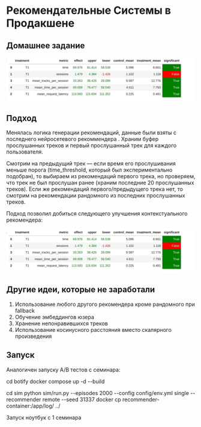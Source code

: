 # Рекомендательные Системы в Продакшене

## Домашнее задание

![Таблица результатов](table.jpg)

## Подход
Менялась логика генерации рекомендаций, данные были взяты с последнего нейросетевого рекоммендера
.
Храним буфер прослушанных треков и первый прослушанный трек для каждого пользователя.

Смотрим на предыдущий трек — если время его прослушивания меньше порога (time_threshold, который был экспериментально подобран), то выбираем из рекомендаций первого трека, но проверяем, что трек не был прослушан ранее (храним последние 20 прослушанных треков). 
Если же рекомендаций первого/предыдущего трека нет, то смотрим на рекомендации рандомного из последних  прослушанных треков.

Подход позволил добиться следующего улучшения контекстуального рекомендера:

![Таблица результатов](table.jpg)

## Другие идеи, которые не заработали

1. Использование любого другого рекомендера кроме рандомного при fallback
2. Обучение эмбеддингов юзера
3. Хранение непонравившихся треков
4. Использование косинусного расстояния вместо скалярного произведения

## Запуск
Аналогичен запуску A/B тестов с семинара:

cd botify
docker compose up -d --build

cd sim
python sim/run.py --episodes 2000 --config config/env.yml single --recommender remote --seed 31337
docker cp recommender-container:/app/log/ ../

Запуск ноутбук с  1 семинара
 
